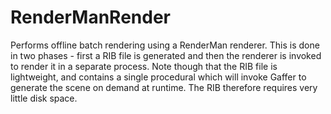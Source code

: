 # RenderManRender

Performs offline batch rendering using a
RenderMan renderer. This is done in two
phases - first a RIB file is generated and
then the renderer is invoked to render it in
a separate process. Note though that the RIB
file is lightweight, and contains a single
procedural which will invoke Gaffer to generate
the scene on demand at runtime. The RIB therefore
requires very little disk space.

